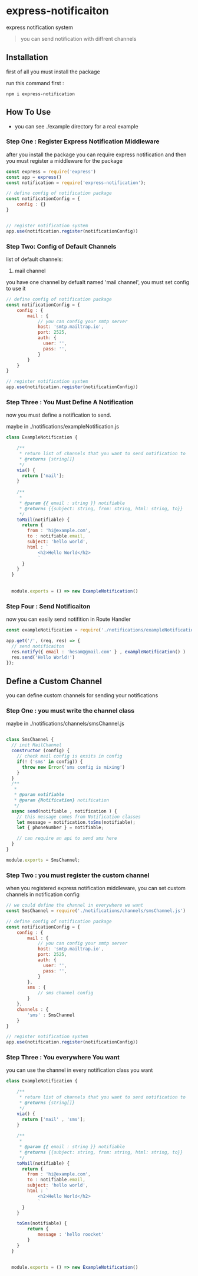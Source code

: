 # express-notificaiton
express notification system

> you can send notification with diffrent channels

## Installation

first of all you must install the package

run this command first : 
```
npm i express-notification
```

## How To Use

- you can see ./example directory for a real example

### Step One : Register Express Notification Middleware

after you install the package you can require express notification
and then you must register a middleware for the package

```js
const express = require('express')
const app = express()
const notification = require('express-notification');

// define config of notification package
const notificationConfig = {
    config : {}
}


// register notification system
app.use(notification.register(notificationConfig))
```
### Step Two: Config of Default Channels

list of default channels:
1. mail channel

you have one channel by defualt named 'mail channel', you must set config to use it

```js
// define config of notification package
const notificationConfig = {
    config : {
        mail : {
            // you can config your smtp server
            host: 'smtp.mailtrap.io',
            port: 2525,
            auth: {
              user: '',
              pass: '',
            }
        }
    }
}

// register notification system
app.use(notification.register(notificationConfig))
```

### Step Three : You Must Define A Notification

now you must define a notification to send.

maybe in ./notifications/exampleNotification.js

```js
class ExampleNotification {

    /**
     * return list of channels that you want to send notification to
     * @returns {string[]}
     */
    via() {
      return ['mail'];
    }
  
    /**
     *
     * @param {{ email : string }} notifiable
     * @returns {{subject: string, from: string, html: string, to}}
     */
    toMail(notifiable) {
      return {
        from : 'hi@example.com',
        to : notifiable.email,
        subject: 'hello world',
        html : `
            <h2>Hello World</h2>
            `
      }
    }
  }
  
  
  module.exports = () => new ExampleNotification()
```

### Step Four : Send Notificaiton

now you can easily send notifition in Route Handler

```js 
const exampleNotification = require('./notifications/exampleNotification');

app.get('/', (req, res) => {
  // send notificaiton
  res.notify({ email : 'hesam@gmail.com' } , exampleNotification() )
  res.send('Hello World!')
});
```


## Define a Custom Channel

you can define custom channels for sending your notifications

### Step One :  you must write the channel class

maybe in ./notifications/channels/smsChannel.js

```js

class SmsChannel {
  // init MailChannel 
  constructor (config) {
    // check mail config is exsits in config
    if(! ('sms' in config)) {
      throw new Error('sms config is mixing')
    }
  }
  /**
   *
   * @param notifiable
   * @param {Notification} notification
   */
  async send(notifiable , notification ) {
    // this message comes from Notification classes
    let message = notification.toSms(notifiable);
    let { phoneNumber } = notifiable;

    // can require an api to send sms here
  }
}

module.exports = SmsChannel;

```

### Step Two : you must register the custom channel

when you registered express notification middleware, you can set custom channels in notification config



```js
// we could define the channel in everywhere we want 
const SmsChannel = require('./notifications/channels/smsChannel.js')

// define config of notification package
const notificationConfig = {
    config : {
        mail : {
            // you can config your smtp server
            host: 'smtp.mailtrap.io',
            port: 2525,
            auth: {
              user: '',
              pass: '',
            }
        },
        sms : {
            // sms channel config
        }
    },
    channels : {
        'sms' : SmsChannel
    }
}

// register notification system
app.use(notification.register(notificationConfig))

```

### Step Three : You everywhere You want

you can use the channel in every notification class you want

```js
class ExampleNotification {

    /**
     * return list of channels that you want to send notification to
     * @returns {string[]}
     */
    via() {
      return ['mail' , 'sms'];
    }
  
    /**
     *
     * @param {{ email : string }} notifiable
     * @returns {{subject: string, from: string, html: string, to}}
     */
    toMail(notifiable) {
      return {
        from : 'hi@example.com',
        to : notifiable.email,
        subject: 'hello world',
        html : `
            <h2>Hello World</h2>
            `
      }
    }

    toSms(notifiable) {
        return {
            message : 'hello roocket'
        }
    }
  }
  
  
  module.exports = () => new ExampleNotification()
```

